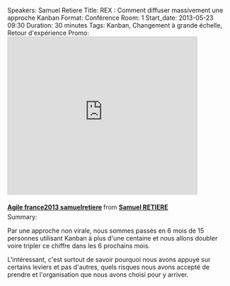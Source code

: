 Speakers: Samuel Retiere
Title: REX : Comment diffuser massivement une approche Kanban
Format: Conférence
Room: 1
Start_date: 2013-05-23 09:30
Duration: 30 minutes
Tags: Kanban, Changement à grande échelle, Retour d'expérience
Promo: <iframe src="http://www.slideshare.net/slideshow/embed_code/20426286" width="427" height="356" frameborder="0" marginwidth="0" marginheight="0" scrolling="no" style="border:1px solid #CCC;border-width:1px 1px 0;margin-bottom:5px" allowfullscreen webkitallowfullscreen mozallowfullscreen> </iframe> <div style="margin-bottom:5px"> <strong> <a href="http://www.slideshare.net/SamuelRETIERE/agile-france2013-samuelretiere" title="Agile france2013 samuelretiere" target="_blank">Agile france2013 samuelretiere</a> </strong> from <strong><a href="http://www.slideshare.net/SamuelRETIERE" target="_blank">Samuel RETIERE</a></strong> </div>
Summary:

Par une approche non virale, nous sommes passés en 6 mois de 15 personnes utilisant Kanban à plus d'une centaine et nous allons doubler voire tripler ce chiffre dans les 6 prochains mois.

L'intéressant, c'est surtout de savoir pourquoi nous avons appuyé sur certains  leviers et pas d'autres, quels risques nous avons accepté de prendre et l'organisation que nous avons choisi pour y arriver.
